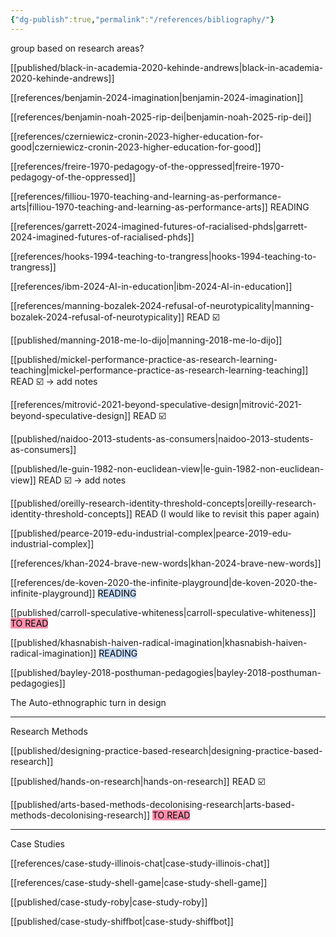 ```yaml
---
{"dg-publish":true,"permalink":"/references/bibliography/"}
---
```


group based on research areas?

[[published/black-in-academia-2020-kehinde-andrews\|black-in-academia-2020-kehinde-andrews]]

[[references/benjamin-2024-imagination\|benjamin-2024-imagination]] 

[[references/benjamin-noah-2025-rip-dei\|benjamin-noah-2025-rip-dei]]

[[references/czerniewicz-cronin-2023-higher-education-for-good\|czerniewicz-cronin-2023-higher-education-for-good]]

[[references/freire-1970-pedagogy-of-the-oppressed\|freire-1970-pedagogy-of-the-oppressed]]

[[references/filliou-1970-teaching-and-learning-as-performance-arts\|filliou-1970-teaching-and-learning-as-performance-arts]] READING

[[references/garrett-2024-imagined-futures-of-racialised-phds\|garrett-2024-imagined-futures-of-racialised-phds]]

[[references/hooks-1994-teaching-to-trangress\|hooks-1994-teaching-to-trangress]] 

[[references/ibm-2024-AI-in-education\|ibm-2024-AI-in-education]] 

[[references/manning-bozalek-2024-refusal-of-neurotypicality\|manning-bozalek-2024-refusal-of-neurotypicality]] READ ☑️

[[published/manning-2018-me-lo-dijo\|manning-2018-me-lo-dijo]]

[[published/mickel-performance-practice-as-research-learning-teaching\|mickel-performance-practice-as-research-learning-teaching]] READ ☑️ -> add notes

[[references/mitrović-2021-beyond-speculative-design\|mitrović-2021-beyond-speculative-design]] READ ☑️

[[published/naidoo-2013-students-as-consumers\|naidoo-2013-students-as-consumers]]

[[published/le-guin-1982-non-euclidean-view\|le-guin-1982-non-euclidean-view]] READ ☑️ -> add notes

[[published/oreilly-research-identity-threshold-concepts\|oreilly-research-identity-threshold-concepts]] READ (I would like to revisit this paper again)

[[published/pearce-2019-edu-industrial-complex\|pearce-2019-edu-industrial-complex]]

[[references/khan-2024-brave-new-words\|khan-2024-brave-new-words]]

[[references/de-koven-2020-the-infinite-playground\|de-koven-2020-the-infinite-playground]] <mark style="background: #ADCCFFA6;">READING</mark>

[[published/carroll-speculative-whiteness\|carroll-speculative-whiteness]] <mark style="background: #FF5582A6;">TO READ</mark>

[[published/khasnabish-haiven-radical-imagination\|khasnabish-haiven-radical-imagination]] <mark style="background: #ADCCFFA6;">READING</mark>

[[published/bayley-2018-posthuman-pedagogies\|bayley-2018-posthuman-pedagogies]]


The Auto-ethnographic turn in design

---

Research Methods

[[published/designing-practice-based-research\|designing-practice-based-research]]

[[published/hands-on-research\|hands-on-research]] READ ☑️

[[published/arts-based-methods-decolonising-research\|arts-based-methods-decolonising-research]] <mark style="background: #FF5582A6;">TO READ</mark>

---
Case Studies 

[[references/case-study-illinois-chat\|case-study-illinois-chat]]

[[references/case-study-shell-game\|case-study-shell-game]]

[[published/case-study-roby\|case-study-roby]]

[[published/case-study-shiffbot\|case-study-shiffbot]]




